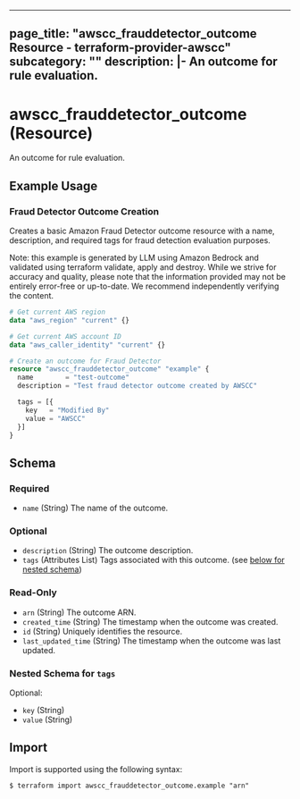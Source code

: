 
---
page_title: "awscc_frauddetector_outcome Resource - terraform-provider-awscc"
subcategory: ""
description: |-
  An outcome for rule evaluation.
---

# awscc_frauddetector_outcome (Resource)

An outcome for rule evaluation.

## Example Usage

### Fraud Detector Outcome Creation

Creates a basic Amazon Fraud Detector outcome resource with a name, description, and required tags for fraud detection evaluation purposes.
                                
Note: this example is generated by LLM using Amazon Bedrock and validated using terraform validate, apply and destroy. While we strive for accuracy and quality, please note that the information provided may not be entirely error-free or up-to-date. We recommend independently verifying the content.

```terraform
# Get current AWS region
data "aws_region" "current" {}

# Get current AWS account ID
data "aws_caller_identity" "current" {}

# Create an outcome for Fraud Detector
resource "awscc_frauddetector_outcome" "example" {
  name        = "test-outcome"
  description = "Test fraud detector outcome created by AWSCC"

  tags = [{
    key   = "Modified By"
    value = "AWSCC"
  }]
}
```

<!-- schema generated by tfplugindocs -->
## Schema

### Required

- `name` (String) The name of the outcome.

### Optional

- `description` (String) The outcome description.
- `tags` (Attributes List) Tags associated with this outcome. (see [below for nested schema](#nestedatt--tags))

### Read-Only

- `arn` (String) The outcome ARN.
- `created_time` (String) The timestamp when the outcome was created.
- `id` (String) Uniquely identifies the resource.
- `last_updated_time` (String) The timestamp when the outcome was last updated.

<a id="nestedatt--tags"></a>
### Nested Schema for `tags`

Optional:

- `key` (String)
- `value` (String)

## Import

Import is supported using the following syntax:

```shell
$ terraform import awscc_frauddetector_outcome.example "arn"
```

